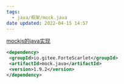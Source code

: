 ```yaml
---
tags:
  - java/框架/mock.java
date updated: 2022-04-15 14:57
---
```


[mockjs的java实现](https://github.com/ForteScarlet/Mock.java)

```xml
<dependency>
 <groupId>io.gitee.ForteScarlet</groupId>
 <artifactId>mock.java</artifactId>
 <version>1.9.2</version>
</dependency>
```
